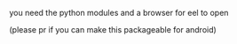 you need the python modules and a browser for eel to open

(please pr if you can make this packageable for android)
